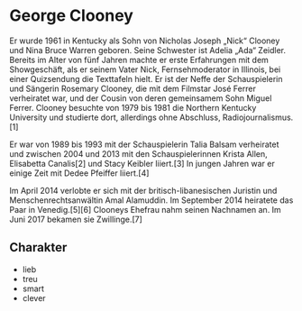 # George Clooney
Er wurde 1961 in Kentucky als Sohn von Nicholas Joseph „Nick“ Clooney und Nina Bruce Warren geboren. Seine Schwester ist Adelia „Ada“ Zeidler. Bereits im Alter von fünf Jahren machte er erste Erfahrungen mit dem Showgeschäft, als er seinem Vater Nick, Fernsehmoderator in Illinois, bei einer Quizsendung die Texttafeln hielt. Er ist der Neffe der Schauspielerin und Sängerin Rosemary Clooney, die mit dem Filmstar José Ferrer verheiratet war, und der Cousin von deren gemeinsamem Sohn Miguel Ferrer. Clooney besuchte von 1979 bis 1981 die Northern Kentucky University und studierte dort, allerdings ohne Abschluss, Radiojournalismus.[1]

Er war von 1989 bis 1993 mit der Schauspielerin Talia Balsam verheiratet und zwischen 2004 und 2013 mit den Schauspielerinnen Krista Allen, Elisabetta Canalis[2] und Stacy Keibler liiert.[3] In jungen Jahren war er einige Zeit mit Dedee Pfeiffer liiert.[4]

Im April 2014 verlobte er sich mit der britisch-libanesischen Juristin und Menschenrechtsanwältin Amal Alamuddin. Im September 2014 heiratete das Paar in Venedig.[5][6] Clooneys Ehefrau nahm seinen Nachnamen an. Im Juni 2017 bekamen sie Zwillinge.[7] 
## Charakter
* lieb
* treu
* smart
 * clever

